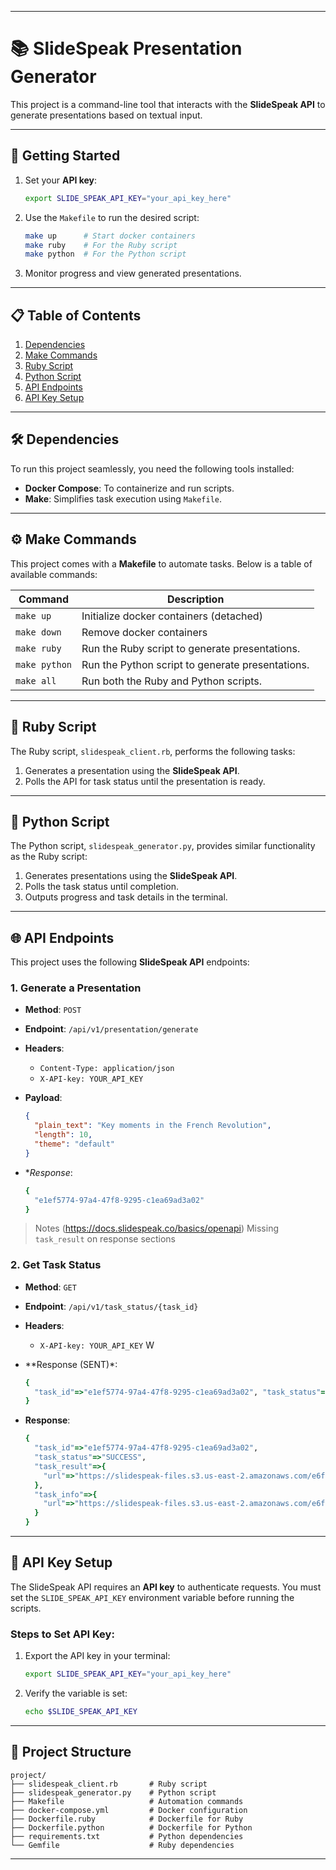 
---

# 📚 SlideSpeak Presentation Generator

This project is a command-line tool that interacts with the **SlideSpeak API** to generate presentations based on textual input.

---

## 🚀 Getting Started

1. Set your **API key**:
   ```bash
   export SLIDE_SPEAK_API_KEY="your_api_key_here"
   ```

2. Use the `Makefile` to run the desired script:
   ```bash
   make up      # Start docker containers
   make ruby    # For the Ruby script
   make python  # For the Python script
   ```

3. Monitor progress and view generated presentations.

---

## 📋 Table of Contents

1. [Dependencies](#-dependencies)
2. [Make Commands](#-make-commands)
3. [Ruby Script](#-ruby-script)
4. [Python Script](#-python-script)
5. [API Endpoints](#-api-endpoints)
6. [API Key Setup](#-api-key-setup)

---

## 🛠 Dependencies

To run this project seamlessly, you need the following tools installed:

- **Docker Compose**: To containerize and run scripts.
- **Make**: Simplifies task execution using `Makefile`.

---

## ⚙️ Make Commands

This project comes with a **Makefile** to automate tasks. Below is a table of available commands:

| Command         | Description                                     |
|-----------------|-------------------------------------------------|
| `make up`       | Initialize docker containers (detached)         |
| `make down`     | Remove docker containers                        |
| `make ruby`     | Run the Ruby script to generate presentations.  |
| `make python`   | Run the Python script to generate presentations.|
| `make all`      | Run both the Ruby and Python scripts.           |

---

## 💎 Ruby Script

The Ruby script, `slidespeak_client.rb`, performs the following tasks:

1. Generates a presentation using the **SlideSpeak API**.
2. Polls the API for task status until the presentation is ready.

---

## 🐍 Python Script

The Python script, `slidespeak_generator.py`, provides similar functionality as the Ruby script:

1. Generates presentations using the **SlideSpeak API**.
2. Polls the task status until completion.
3. Outputs progress and task details in the terminal.

---

## 🌐 API Endpoints

This project uses the following **SlideSpeak API** endpoints:

### 1. Generate a Presentation

- **Method**: `POST`
- **Endpoint**: `/api/v1/presentation/generate`
- **Headers**:
  - `Content-Type: application/json`
  - `X-API-key: YOUR_API_KEY`
- **Payload**:
  ```json
  {
    "plain_text": "Key moments in the French Revolution",
    "length": 10,
    "theme": "default"
  }
  ```

- **Response*:
  ```rb
  {
    "e1ef5774-97a4-47f8-9295-c1ea69ad3a02"
  }
  ```

> Notes (https://docs.slidespeak.co/basics/openapi) Missing `task_result` on response sections

### 2. Get Task Status

- **Method**: `GET`
- **Endpoint**: `/api/v1/task_status/{task_id}`
- **Headers**:
  - `X-API-key: YOUR_API_KEY`
W
- **Response (SENT)*:
  ```rb
  {
    "task_id"=>"e1ef5774-97a4-47f8-9295-c1ea69ad3a02", "task_status"=>"SENT", "task_result"=>nil, "task_info"=>nil
  }
  ```

- **Response**:
  ```rb
  {
    "task_id"=>"e1ef5774-97a4-47f8-9295-c1ea69ad3a02",
    "task_status"=>"SUCCESS",
    "task_result"=>{
      "url"=>"https://slidespeak-files.s3.us-east-2.amazonaws.com/e6f70498-c6ae-4c16-a0de-663551698c5f.pptx"
    },
    "task_info"=>{
      "url"=>"https://slidespeak-files.s3.us-east-2.amazonaws.com/e6f70498-c6ae-4c16-a0de-663551698c5f.pptx"
    }
  }
  ```

---

## 🔑 API Key Setup

The SlideSpeak API requires an **API key** to authenticate requests. You must set the `SLIDE_SPEAK_API_KEY` environment variable before running the scripts.

### Steps to Set API Key:

1. Export the API key in your terminal:
   ```bash
   export SLIDE_SPEAK_API_KEY="your_api_key_here"
   ```

2. Verify the variable is set:
   ```bash
   echo $SLIDE_SPEAK_API_KEY
   ```
---

## 📂 Project Structure

```plaintext
project/
├── slidespeak_client.rb       # Ruby script
├── slidespeak_generator.py    # Python script
├── Makefile                   # Automation commands
├── docker-compose.yml         # Docker configuration
├── Dockerfile.ruby            # Dockerfile for Ruby
├── Dockerfile.python          # Dockerfile for Python
├── requirements.txt           # Python dependencies
└── Gemfile                    # Ruby dependencies
```

---
